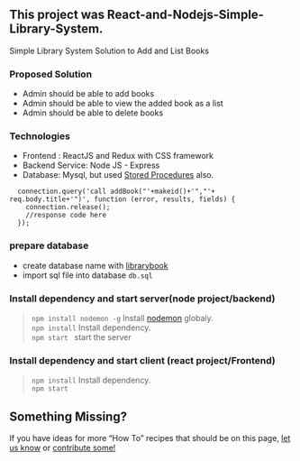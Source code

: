 ## This project was React-and-Nodejs-Simple-Library-System.
Simple Library System Solution to Add and List Books

### Proposed Solution
- Admin should be able to add books
- Admin should be able to view the added book as a list
- Admin should be able to delete books

### Technologies​
- Frontend : ReactJS and Redux with CSS framework
- Backend Service: Node JS - Express
- Database: Mysql, but used [Stored Procedures](https://dev.mysql.com/doc/connector-net/en/connector-net-tutorials-stored-procedures.html) also.
```
  connection.query('call addBook("'+makeid()+'","'+ req.body.title+'")', function (error, results, fields) {
    connection.release();
    //response code here
  });
```
### prepare database

- create database name with [librarybook](https://dev.mysql.com/doc/refman/5.7/en/creating-database.html)
- import sql file into database `db.sql`

### Install dependency and start server(node project/backend)
> `npm install nodemon -g`  Install [nodemon](https://www.npmjs.com/package/nodemon) globaly.<br>
> `npm install` Install dependency.<br>
> `npm start ` start the server


### Install dependency and start client (react project/Frontend)
> `npm install` Install dependency.<br>
> `npm start `

## Something Missing?

If you have ideas for more “How To” recipes that should be on this page, [let us know](https://github.com/sivatharan/React-and-Nodejs-Simple-Library-System/issues) or [contribute some!](https://github.com/sivatharan/React-and-Nodejs-Simple-Library-System/blob/master/README.md)